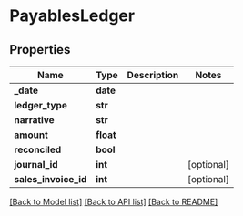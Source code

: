 # PayablesLedger

## Properties
Name | Type | Description | Notes
------------ | ------------- | ------------- | -------------
**_date** | **date** |  | 
**ledger_type** | **str** |  | 
**narrative** | **str** |  | 
**amount** | **float** |  | 
**reconciled** | **bool** |  | 
**journal_id** | **int** |  | [optional] 
**sales_invoice_id** | **int** |  | [optional] 

[[Back to Model list]](../README.md#documentation-for-models) [[Back to API list]](../README.md#documentation-for-api-endpoints) [[Back to README]](../README.md)



